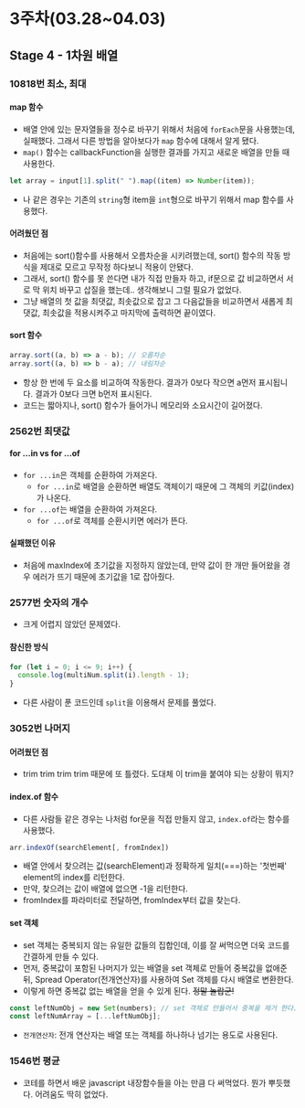 # 3주차(03.28~04.03)

## Stage 4 - 1차원 배열

### 10818번 최소, 최대

#### map 함수

- 배열 안에 있는 문자열들을 정수로 바꾸기 위해서 처음에 `forEach`문을 사용했는데, 실패했다. 그래서 다른 방법을 알아보다가 `map` 함수에 대해서 알게 됐다.
- `map()` 함수는 callbackFunction을 실행한 결과를 가지고 새로운 배열을 만들 때 사용한다.

```js
let array = input[1].split(" ").map((item) => Number(item));
```

- 나 같은 경우는 기존의 `string`형 item을 `int`형으로 바꾸기 위해서 map 함수를 사용했다.

#### 어려웠던 점

- 처음에는 sort()함수를 사용해서 오름차순을 시키려했는데, sort() 함수의 작동 방식을 제대로 모르고 무작정 하다보니 적용이 안됐다.
- 그래서, sort() 함수를 못 쓴다면 내가 직접 만들자 하고, if문으로 값 비교하면서 서로 막 위치 바꾸고 삽질을 했는데.. 생각해보니 그럴 필요가 없었다.
- 그냥 배열의 첫 값을 최댓값, 최솟값으로 잡고 그 다음값들을 비교하면서 새롭게 최댓값, 최솟값을 적용시켜주고 마지막에 출력하면 끝이였다.

#### sort 함수

```js
array.sort((a, b) => a - b); // 오름차순
array.sort((a, b) => b - a); // 내림차순
```

- 항상 한 번에 두 요소를 비교하여 작동한다. 결과가 0보다 작으면 a먼저 표시됩니다. 결과가 0보다 크면 b먼저 표시된다.
- 코드는 짧아지나, sort() 함수가 들어가니 메모리와 소요시간이 길어졌다.

### 2562번 최댓값

#### for ...in vs for ...of

- `for ...in`은 객체를 순환하여 가져온다.
  - `for ...in`로 배열을 순환하면 배열도 객체이기 때문에 그 객체의 키값(index)가 나온다.
- `for ...of`는 배열을 순환하여 가져온다.
  - `for ...of`로 객체를 순환시키면 에러가 뜬다.

#### 실패했던 이유

- 처음에 maxIndex에 초기값을 지정하지 않았는데, 만약 값이 한 개만 들어왔을 경우 에러가 뜨기 때문에 초기값을 1로 잡아줬다.

### 2577번 숫자의 개수

- 크게 어렵지 않았던 문제였다.

#### 참신한 방식

```js
for (let i = 0; i <= 9; i++) {
  console.log(multiNum.split(i).length - 1);
}
```

- 다른 사람이 푼 코드인데 `split`을 이용해서 문제를 풀었다.

### 3052번 나머지

#### 어려웠던 점

- trim trim trim trim 때문에 또 틀렸다. 도대체 이 trim을 붙여야 되는 상황이 뭐지?

#### index.of 함수

- 다른 사람들 같은 경우는 나처럼 for문을 직접 만들지 않고, `index.of`라는 함수를 사용했다.

```js
arr.indexOf(searchElement[, fromIndex])
```

- 배열 안에서 찾으려는 값(searchElement)과 정확하게 일치(===)하는 '첫번째' element의 index를 리턴한다.
- 만약, 찾으려는 값이 배열에 없으면 -1을 리턴한다.
- fromIndex를 파라미터로 전달하면, fromIndex부터 값을 찾는다.

#### set 객체

- set 객체는 중복되지 않는 유일한 값들의 집합인데, 이를 잘 써먹으면 더욱 코드를 간결하게 만들 수 있다.
- 먼저, 중복값이 포함된 나머지가 있는 배열을 set 객체로 만들어 중복값을 없애준 뒤, Spread Operator(전개연산자)를 사용하여 Set 객체를 다시 배열로 변환한다.
- 이렇게 하면 중복값 없는 배열을 얻을 수 있게 된다. ~~정말 놀랍군!~~

```js
const leftNumObj = new Set(numbers); // set 객체로 만들어서 중복을 제거 한다.
const leftNumArray = [...leftNumObj];
```

- `전개연산자`: 전개 연산자는 배열 또는 객체를 하나하나 넘기는 용도로 사용된다.

### 1546번 평균

- 코테를 하면서 배운 javascript 내장함수들을 아는 만큼 다 써먹었다. 뭔가 뿌듯했다. 어려움도 딱히 없었다.
